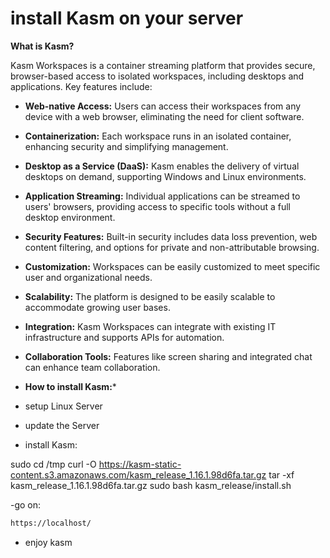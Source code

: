 # install Kasm on your server
**What is Kasm?**

Kasm Workspaces is a container streaming platform that provides secure, browser-based access to isolated workspaces, including desktops and applications. Key features include:

* **Web-native Access:** Users can access their workspaces from any device with a web browser, eliminating the need for client software.
* **Containerization:** Each workspace runs in an isolated container, enhancing security and simplifying management.
* **Desktop as a Service (DaaS):** Kasm enables the delivery of virtual desktops on demand, supporting Windows and Linux environments.
* **Application Streaming:** Individual applications can be streamed to users' browsers, providing access to specific tools without a full desktop environment.
* **Security Features:** Built-in security includes data loss prevention, web content filtering, and options for private and non-attributable browsing.
* **Customization:** Workspaces can be easily customized to meet specific user and organizational needs.
* **Scalability:** The platform is designed to be easily scalable to accommodate growing user bases.
* **Integration:** Kasm Workspaces can integrate with existing IT infrastructure and supports APIs for automation.
* **Collaboration Tools:** Features like screen sharing and integrated chat can enhance team collaboration.

* **How to install Kasm:***

* setup Linux Server

* update the Server

* install Kasm:

 sudo cd /tmp
curl -O https://kasm-static-content.s3.amazonaws.com/kasm_release_1.16.1.98d6fa.tar.gz
tar -xf kasm_release_1.16.1.98d6fa.tar.gz
sudo bash kasm_release/install.sh


-go on:

  ```bash
  https://localhost/
```
* enjoy kasm
